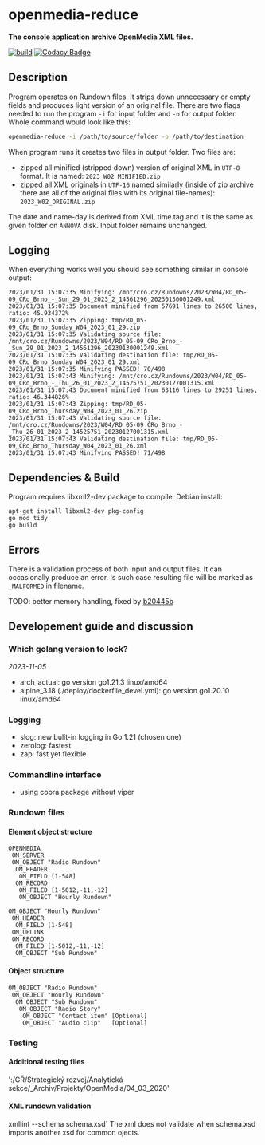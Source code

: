 # openmedia-reduce

**The console application archive OpenMedia XML files.**

[![build](https://github.com/czech-radio/openmedia-reduce/actions/workflows/main.yml/badge.svg)](https://github.com/czech-radio/openmedia-reduce/actions/workflows/main.yml) [![Codacy Badge](https://app.codacy.com/project/badge/Grade/a501e03269e1404fa677a0f6cecd7bfe)](https://app.codacy.com/gh/czech-radio/openmedia-archive/dashboard?utm_source=gh&utm_medium=referral&utm_content=&utm_campaign=Badge_grade)

## Description

Program operates on Rundown files. It strips down unnecessary or empty fields and produces light version of an original file.
There are two flags needed to run the program `-i` for input folder and `-o` for output folder. Whole command would look like this:

```bash
openmedia-reduce -i /path/to/source/folder -o /path/to/destination
```

When program runs it creates two files in output folder. Two files are:

- zipped all minified (stripped down) version of original XML in `UTF-8` format. It is named: `2023_W02_MINIFIED.zip`
- zipped all XML originals in `UTF-16` named similarly (inside of zip archive there are all of the original files with its original file-names): `2023_W02_ORIGINAL.zip`

The date and name-day is derived from XML time tag and it is the same as given folder on `ANNOVA` disk. Input folder remains unchanged.

## Logging

When everything works well you should see something similar in console output:

```shell
2023/01/31 15:07:35 Minifying: /mnt/cro.cz/Rundowns/2023/W04/RD_05-09_ČRo_Brno_-_Sun_29_01_2023_2_14561296_20230130001249.xml
2023/01/31 15:07:35 Document minified from 57691 lines to 26500 lines, ratio: 45.934372%
2023/01/31 15:07:35 Zipping: tmp/RD_05-09_ČRo_Brno_Sunday_W04_2023_01_29.zip
2023/01/31 15:07:35 Validating source file: /mnt/cro.cz/Rundowns/2023/W04/RD_05-09_ČRo_Brno_-_Sun_29_01_2023_2_14561296_20230130001249.xml
2023/01/31 15:07:35 Validating destination file: tmp/RD_05-09_ČRo_Brno_Sunday_W04_2023_01_29.xml
2023/01/31 15:07:35 Minifying PASSED! 70/498
2023/01/31 15:07:43 Minifying: /mnt/cro.cz/Rundowns/2023/W04/RD_05-09_ČRo_Brno_-_Thu_26_01_2023_2_14525751_20230127001315.xml
2023/01/31 15:07:43 Document minified from 63116 lines to 29251 lines, ratio: 46.344826%
2023/01/31 15:07:43 Zipping: tmp/RD_05-09_ČRo_Brno_Thursday_W04_2023_01_26.zip
2023/01/31 15:07:43 Validating source file: /mnt/cro.cz/Rundowns/2023/W04/RD_05-09_ČRo_Brno_-_Thu_26_01_2023_2_14525751_20230127001315.xml
2023/01/31 15:07:43 Validating destination file: tmp/RD_05-09_ČRo_Brno_Thursday_W04_2023_01_26.xml
2023/01/31 15:07:43 Minifying PASSED! 71/498
```

## Dependencies & Build

Program requires libxml2-dev package to compile. Debian install:

```shell
apt-get install libxml2-dev pkg-config
go mod tidy
go build
```

## Errors

There is a validation process of both input and output files. It can occasionally produce an error. Is such case resulting file will be marked as `_MALFORMED` in filename.

TODO: better memory handling, fixed by [b20445b](https://github.com/czech-radio/openmedia-reduce/commit/b20445b429d019a6392fb6738ea79c188a8878a7)

## Developement guide and discussion

### Which golang version to lock?
*2023-11-05*

-   arch_actual: go version go1.21.3 linux/amd64
-   alpine_3.18 (./deploy/dockerfile_devel.yml): go version go1.20.10 linux/amd64

### Logging
[](https://betterstack.com/community/guides/logging/best-golang-logging-libraries/)

-   slog: new bulit-in logging in Go 1.21 (chosen one)
-   zerolog: fastest
-   zap: fast yet flexible

### Commandline interface

-   using cobra package without viper

### Rundown files

#### Element object structure

```
OPENMEDIA
 OM_SERVER
 OM_OBJECT "Radio Rundown"
  OM_HEADER
   OM_FIELD [1-548]
  OM_RECORD
   OM_FILED [1-5012,-11,-12]
   OM_OBJECT "Hourly Rundown"

OM_OBJECT "Hourly Rundown"
 OM_HEADER
  OM_FIELD [1-548]
 OM_UPLINK
 OM_RECORD
  OM_FILED [1-5012,-11,-12]
  OM_OBJECT "Sub Rundown"
```

#### Object structure

```
OM_OBJECT "Radio Rundown"
 OM_OBJECT "Hourly Rundown"
  OM_OBJECT "Sub Rundown"
   OM_OBJECT "Radio Story"
    OM_OBJECT "Contact item" [Optional]
    OM_OBJECT "Audio clip"   [Optional]
```

### Testing

#### Additional testing files

':/GŘ/Strategický rozvoj/Analytická sekce/_Archiv/Projekty/OpenMedia/04_03_2020'

#### XML rundown validation

xmllint --schema schema.xsd`
The xml does not validate when schema.xsd imports another xsd for common ojects.
